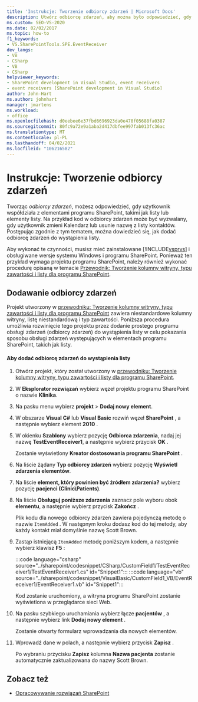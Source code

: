 ```yaml
---
title: 'Instrukcje: Tworzenie odbiorcy zdarzeń | Microsoft Docs'
description: Utwórz odbiorcę zdarzeń, aby można było odpowiedzieć, gdy użytkownik współdziała z elementami programu SharePoint, takimi jak listy lub elementy listy.
ms.custom: SEO-VS-2020
ms.date: 02/02/2017
ms.topic: how-to
f1_keywords:
- VS.SharePointTools.SPE.EventReceiver
dev_langs:
- VB
- CSharp
- VB
- CSharp
helpviewer_keywords:
- SharePoint development in Visual Studio, event receivers
- event receivers [SharePoint development in Visual Studio]
author: John-Hart
ms.author: johnhart
manager: jmartens
ms.workload:
- office
ms.openlocfilehash: d0eebee6e37fbd6696923da0e470f05688fa0387
ms.sourcegitcommit: 80fc9a72e9a1aba2d417dbfee997fab013fc36ac
ms.translationtype: MT
ms.contentlocale: pl-PL
ms.lasthandoff: 04/02/2021
ms.locfileid: "106216582"
---
```

# <a name="how-to-create-an-event-receiver"></a>Instrukcje: Tworzenie odbiorcy zdarzeń
  Tworząc *odbiorcy zdarzeń*, możesz odpowiedzieć, gdy użytkownik współdziała z elementami programu SharePoint, takimi jak listy lub elementy listy. Na przykład kod w odbiorcy zdarzeń może być wyzwalany, gdy użytkownik zmieni Kalendarz lub usunie nazwę z listy kontaktów. Postępując zgodnie z tym tematem, można dowiedzieć się, jak dodać odbiorcę zdarzeń do wystąpienia listy.

 Aby wykonać te czynności, musisz mieć zainstalowane [!INCLUDE[vsprvs](../sharepoint/includes/vsprvs-md.md)] i obsługiwane wersje systemu Windows i programu SharePoint. Ponieważ ten przykład wymaga projektu programu SharePoint, należy również wykonać procedurę opisaną w temacie [Przewodnik: Tworzenie kolumny witryny, typu zawartości i listy dla programu SharePoint](../sharepoint/walkthrough-create-a-site-column-content-type-and-list-for-sharepoint.md).

## <a name="adding-an-event-receiver"></a>Dodawanie odbiorcy zdarzeń
 Projekt utworzony w [przewodniku: Tworzenie kolumny witryny, typu zawartości i listy dla programu SharePoint](../sharepoint/walkthrough-create-a-site-column-content-type-and-list-for-sharepoint.md) zawiera niestandardowe kolumny witryny, listę niestandardową i typ zawartości. Poniższa procedura umożliwia rozwinięcie tego projektu przez dodanie prostego programu obsługi zdarzeń (odbiorcy zdarzeń) do wystąpienia listy w celu pokazania sposobu obsługi zdarzeń występujących w elementach programu SharePoint, takich jak listy.

#### <a name="to-add-an-event-receiver-to-the-list-instance"></a>Aby dodać odbiorcę zdarzeń do wystąpienia listy

1. Otwórz projekt, który został utworzony w [przewodniku: Tworzenie kolumny witryny, typu zawartości i listy dla programu SharePoint](../sharepoint/walkthrough-create-a-site-column-content-type-and-list-for-sharepoint.md).

2. W **Eksplorator rozwiązań** wybierz węzeł projektu programu SharePoint o nazwie **Klinika**.

3. Na pasku menu wybierz **projekt**  >  **Dodaj nowy element**.

4. W obszarze **Visual C#** lub **Visual Basic** rozwiń węzeł **SharePoint** , a następnie wybierz element **2010** .

5. W okienku **Szablony** wybierz pozycję **Odbiorca zdarzenia**, nadaj jej nazwę **TestEventReceiver1**, a następnie wybierz przycisk **OK** .

     Zostanie wyświetlony **Kreator dostosowania programu SharePoint** .

6. Na liście żądany **Typ odbiorcy zdarzeń** wybierz pozycję **Wyświetl zdarzenia elementów**.

7. Na liście **element, który powinien być źródłem zdarzenia?** wybierz pozycję **pacjenci (Clinic\Patients)**.

8. Na liście **Obsługuj poniższe zdarzenia** zaznacz pole wyboru obok **elementu**, a następnie wybierz przycisk **Zakończ** .

     Plik kodu dla nowego odbiorcy zdarzeń zawiera pojedynczą metodę o nazwie `ItemAdded` . W następnym kroku dodasz kod do tej metody, aby każdy kontakt miał domyślnie nazwę Scott Brown.

9. Zastąp istniejącą `ItemAdded` metodę poniższym kodem, a następnie wybierz klawisz **F5** :

     :::code language="csharp" source="../sharepoint/codesnippet/CSharp/CustomField1/TestEventReceiver1/TestEventReceiver1.cs" id="Snippet1":::
     :::code language="vb" source="../sharepoint/codesnippet/VisualBasic/CustomField1_VB/EventReceiver1/EventReceiver1.vb" id="Snippet1":::

     Kod zostanie uruchomiony, a witryna programu SharePoint zostanie wyświetlona w przeglądarce sieci Web.

10. Na pasku szybkiego uruchamiania wybierz łącze **pacjentów** , a następnie wybierz link **Dodaj nowy element** .

     Zostanie otwarty formularz wprowadzania dla nowych elementów.

11. Wprowadź dane w polach, a następnie wybierz przycisk **Zapisz** .

     Po wybraniu przycisku **Zapisz** kolumna **Nazwa pacjenta** zostanie automatycznie zaktualizowana do nazwy Scott Brown.

## <a name="see-also"></a>Zobacz też

- [Opracowywanie rozwiązań SharePoint](../sharepoint/developing-sharepoint-solutions.md)